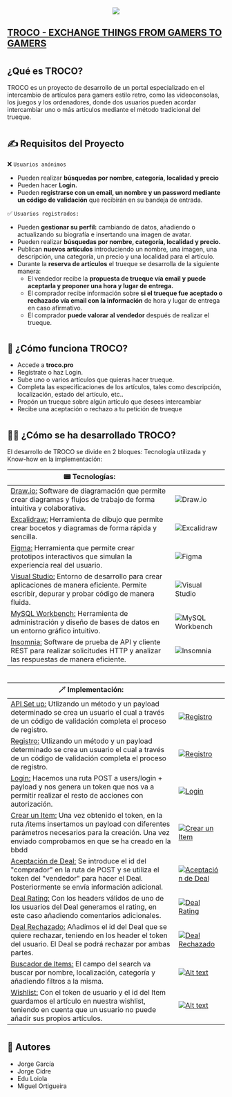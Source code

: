 



<h1 align="center">
    <a href="https://sylius.com/github-readme/link/" target="_blank">
        <img src="https://i.postimg.cc/CMttpyBc/Home-Troco.png" />
    </a>
</h1>


## [TROCO - EXCHANGE THINGS FROM GAMERS TO GAMERS ](https://github.com/jorge-alejandro/2hand-ecommerce-shop)
#

## ¿Qué es TROCO? 

TROCO es un proyecto de desarrollo de un portal especializado en el intercambio de artículos para gamers estilo retro, como las videoconsolas, los juegos y los ordenadores, donde dos usuarios pueden acordar intercambiar uno o más artículos mediante el método tradicional del trueque.

#
#
## ✍️ Requisitos del Proyecto 

❌ `Usuarios anónimos`
- Pueden realizar **búsquedas por nombre, categoría, localidad y precio**
- Pueden hacer **Login.**
- Pueden **registrarse con un email, un nombre y un password mediante un código de validación** que recibirán en su bandeja de entrada.

✅ ```Usuarios registrados:```
- Pueden **gestionar su perfil:** cambiando de datos, añadiendo o actualizando su biografía e insertando una imagen de avatar.
- Pueden realizar **búsquedas por nombre, categoría, localidad y precio.**
- Publican **nuevos artículos** introduciendo un nombre, una imagen, una descripción, una categoría, un precio y una localidad para el artículo.
- Durante la **reserva de artículos** el trueque se desarrolla de la siguiente manera:
  - El vendedor recibe la **propuesta de trueque vía email y puede aceptarla y proponer una hora y lugar de entrega.**
  - El comprador recibe información sobre **si el trueque fue aceptado o rechazado vía email con la información** de hora y lugar de entrega en caso afirmativo.
  - El comprador **puede valorar al vendedor** después de realizar el trueque.

#
#

## 🧐 ¿Cómo funciona TROCO?
- Accede a **troco.pro**
- Regístrate o haz Login.
- Sube uno o varios artículos que quieras hacer trueque.
- Completa las especificaciones de los artículos, tales como descripción, localización, estado del artículo, etc..
- Propón un trueque sobre algún artículo que desees intercambiar
- Recibe una aceptación o rechazo a tu petición de trueque
#
#
## 👨‍💻 ¿Cómo se ha desarrollado TROCO? 
El desarrollo de TROCO se divide en 2 bloques: Tecnología utilizada y Know-how en la implementación:

| 📟 Tecnologías:                                                                     |                                                                                                  |
|--------------------------------------------------------------------------------|-------------------------------------------------------------------------------------------------------------|
| [Draw.io:](https://github.com/jorge-alejandro/2hand-ecommerce-shop/tree/main/documents) Software de diagramación que permite crear diagramas y flujos de trabajo de forma intuitiva y colaborativa. | ![Draw.io](https://i.postimg.cc/L5gqBB4B/drawio.png)                                                     |
| [Excalidraw:](https://github.com/jorge-alejandro/2hand-ecommerce-shop/tree/main/documents) Herramienta de dibujo que permite crear bocetos y diagramas de forma rápida y sencilla.       | ![Excalidraw](https://i.postimg.cc/zGmYtw72/excalidraw-troco-2.png)                                      |
| [Figma:](https://github.com/jorge-alejandro/2hand-ecommerce-shop/tree/main/documents)           Herramienta que permite crear prototipos interactivos que simulan la experiencia real del usuario. | ![Figma](https://i.postimg.cc/PfV9Cb8V/figma-troco.png)                                                  |
| [Visual Studio:](https://github.com/jorge-alejandro/2hand-ecommerce-shop/tree/main/documents) Entorno de desarrollo para crear aplicaciones de manera eficiente. Permite escribir, depurar y probar código de manera fluida. | ![Visual Studio](https://i.postimg.cc/L5gqBB4B/drawio.png)                                             |
| [MySQL Workbench:](https://github.com/jorge-alejandro/2hand-ecommerce-shop/tree/main/documents)           Herramienta de administración y diseño de bases de datos en un entorno gráfico intuitivo. | ![MySQL Workbench](https://i.postimg.cc/nrknbXL9/mysql-troco.png)                                        |
| [Insomnia:](https://github.com/jorge-alejandro/2hand-ecommerce-shop/tree/main/documents) Software de prueba de API y cliente REST para realizar solicitudes HTTP y analizar las respuestas de manera eficiente. | ![Insomnia](https://i.postimg.cc/xTJ64WFn/insomnia-troco.png)                                           |

#
#
| 🪄 Implementación:                                                                     |                                                                                                  |
|--------------------------------------------------------------------------------|-------------------------------------------------------------------------------------------------------------|
| [API Set up:](https://github.com/jorge-alejandro/2hand-ecommerce-shop/blob/main/src/app.js) Utlizando un método y un payload determinado se crea un usuario el cual a través de un código de validación completa el proceso de registro.  | [![Registro](https://i.postimg.cc/ncYSCf8H/0-API-connection.png)](https://youtu.be/O5b4KJvAu8o)                                                     |
| [Registro:](https://github.com/jorge-alejandro/2hand-ecommerce-shop/blob/main/src/use%20cases/register-user.js) Utlizando un método y un payload determinado se crea un usuario el cual a través de un código de validación completa el proceso de registro.  | [![Registro](https://i.postimg.cc/yxkPFfN8/1-registration.png)](https://www.youtube.com/watch?v=XnPB8X8v6IQ)                                    |
| [Login:](https://github.com/jorge-alejandro/2hand-ecommerce-shop/blob/main/src/use%20cases/login-user.js) Hacemos una ruta POST a users/login + payload y nos genera un token que nos va a permitir realizar el resto de acciones con autorización.       | [![Login](https://i.postimg.cc/85ndPhbQ/2-login.png)](https://www.youtube.com/watch?v=jPrTfIVhIuQ)                                              |
| [Crear un Item:](https://github.com/jorge-alejandro/2hand-ecommerce-shop/blob/main/src/use%20cases/create-item.js)           Una vez obtenido el token, en la ruta /items insertamos un payload con diferentes parámetros necesarios para la creación. Una vez enviado comprobamos en que se ha creado en la bbdd | [![Crear un Item](https://i.postimg.cc/cCpQf0jF/3-create-item.png)](https://www.youtube.com/watch?v=pcg5gDU9Oug)                                            |
| [Aceptación de Deal:](https://github.com/jorge-alejandro/2hand-ecommerce-shop/blob/main/src/use%20cases/accept-deal.js) Se introduce el id del "comprador" en la ruta de POST y se utiliza el token del "vendedor" para hacer el Deal. Posteriormente se envía información adicional.  | [![Aceptación de Deal](https://i.postimg.cc/5tjRJcTn/5-deal-acceptance.png)](https://www.youtube.com/watch?v=W49QuWSMFfc) 
| [Deal Rating:](https://github.com/jorge-alejandro/2hand-ecommerce-shop/blob/main/src/use%20cases/rate-deal.js)           Con los headers válidos de uno de los usuarios del Deal generamos el rating, en este caso añadiendo comentarios adicionales. | [![Deal Rating](https://i.postimg.cc/XJ12DsQt/6-deal-rating.png)](https://youtu.be/eB2mRwbeIcY)                                            |
| [Deal Rechazado:](https://github.com/jorge-alejandro/2hand-ecommerce-shop/blob/main/src/use%20cases/reject-deal.js) Añadimos el id del Deal que se quiere rechazar, teniendo en los header el token del usuario. El Deal se podrá rechazar por ambas partes.  | [![Deal Rechazado](https://i.postimg.cc/9QCc2Bdr/7-deal-rejected.png)](https://youtu.be/zB26OrIx2bw)                                            |
| [Buscador de Items:](https://github.com/jorge-alejandro/2hand-ecommerce-shop/blob/main/src/use%20cases/search-items.js) El campo del search va buscar por nombre, localización, categoría y añadiendo filtros a la misma.  | [![Alt text](https://i.postimg.cc/KjtySK4P/8-searcher.png)](https://youtu.be/sxik_c02RZk)
| [Wishlist:](https://github.com/jorge-alejandro/2hand-ecommerce-shop/blob/main/src/use%20cases/add-to-wishlist.js) Con el token de usuario y el id del Item guardamos el artículo en nuestra wishlist, teniendo en cuenta que un usuario no puede añadir sus propios artículos.  | [![Alt text](https://i.postimg.cc/3RDsmyXs/9-wishlist.png)](https://youtu.be/A9MFBNk0Vh8)
#
#

## 🧍 Autores 

- Jorge García  
- Jorge Cidre  
- Edu Loiola  
- Miguel Ortigueira

